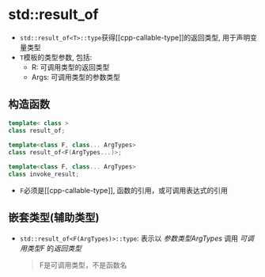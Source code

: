 # std::result_of

- `std::result_of<T>::type`获得[[cpp-callable-type]]的返回类型, 用于声明变量类型
- `T`模板的类型参数, 包括:
  - R: 可调用类型的返回类型
  - Args: 可调用类型的参数类型
  
## 构造函数

```c++
template< class >  
class result_of;
  
template<class F, class... ArgTypes>  
class result_of<F(ArgTypes...)>;

template<class F, class... ArgTypes>  
class invoke_result;
```

- `F`必须是[[cpp-callable-type]], 函数的引用，或可调用表达式的引用

## 嵌套类型(辅助类型) 

- `std::result_of<F(ArgTypes)>::type`:  表示以 *参数类型ArgTypes* 调用 *可调用类型F* 的*返回类型*
  > F是可调用类型，不是函数名